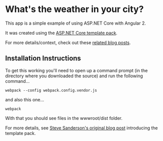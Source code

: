 # What's the weather in your city?

This app is a simple example of using ASP.NET Core with Angular 2.

It was created using the [ASP.NET Core template pack](https://marketplace.visualstudio.com/items?itemName=MadsKristensen.ASPNETCoreTemplatePack).

For more details/context, check out these [related blog posts](https://jonhilton.net/2016/12/01/fast-track-your-angular-2-and-net-core-web-app-development/).

Installation Instructions
--------------------------

To get this working you'll need to open up a command prompt (in the directory where you downloaded the source) and run the following command...

```webpack --config webpack.config.vendor.js```

and also this one...

```webpack```

With that you should see files in the wwwroot/dist folder.

For more details, see [Steve Sanderson's original blog post](http://blog.stevensanderson.com/2016/10/04/angular2-template-for-visual-studio/) introducing the template pack. 